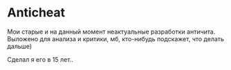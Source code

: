 # Anticheat

Мои старые и на данный момент неактуальные разработки античита.
Выложено для анализа и критики, мб, кто-нибудь подскажет, что делать дальше)

Сделал я его в 15 лет..
